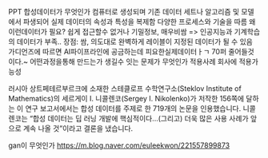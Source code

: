 PPT 
합성데이터가 무엇인가
컴퓨터로 생성되며 기존 데이터 세트나 알고리즘 및 모델에서 파생되어 실제 데이터의 속성과 특성을 복제함
다양한 프로세스와 기술을 따름
왜 이런데이터가 필요?
쉽게 접근할수 없거나 기밀정보, 매우비쌈 => 인공지능과 기계학습의 데이터가 부족..
장점: 쌈, 의도대로 완벽하게 레이블이 지정된 데이터가 될 수 있음
가디언즈에 따르면 AI파이프라인에 공금하는데 피요한실제데이터ㅏㄱ 70퍼 줄어들것이다.~
어떤과정을통해 만드는가
생길수 잇는 문제가 무엇인가
적용사례
회사에 적용가능성 

러시아 상트페테르부르크에 소재한 스테클로프 수학연구소(Steklov Institute of Mathematics)의 세르게이 I. 니콜렌코(Sergey I. Nikolenko)가 저작한 156쪽에 달하는 이 연구 보고서에서는 합성 데이터를 주제로 한 719개의 논문을 인용했습니다. 니콜렌코는 “합성 데이터는 딥 러닝 개발에 핵심적이다…(그리고) 더욱 많은 사용 사례가 앞으로 계속 나올 것”이라고 결론을 냈습니다.

gan이 무엇인가
https://m.blog.naver.com/euleekwon/221557899873


